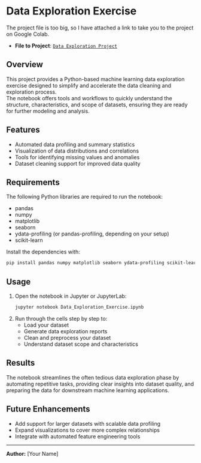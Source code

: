 # Data Exploration Exercise

The project file is too big, so I have attached a link to take you to the project on Google Colab. 
- **File to Project**: [`Data Exploration Project`  ](https://colab.research.google.com/drive/1skMFJ1814PvmoXlxWzG0yWklFpE2k94n#scrollTo=-0STGTni_RW8)

## Overview
This project provides a Python-based machine learning data exploration exercise designed to simplify and accelerate the data cleaning and exploration process.  
The notebook offers tools and workflows to quickly understand the structure, characteristics, and scope of datasets, ensuring they are ready for further modeling and analysis.

## Features
- Automated data profiling and summary statistics
- Visualization of data distributions and correlations
- Tools for identifying missing values and anomalies
- Dataset cleaning support for improved data quality

## Requirements
The following Python libraries are required to run the notebook:
- pandas
- numpy
- matplotlib
- seaborn
- ydata-profiling (or pandas-profiling, depending on your setup)
- scikit-learn

Install the dependencies with:
```bash
pip install pandas numpy matplotlib seaborn ydata-profiling scikit-learn
```

## Usage
1. Open the notebook in Jupyter or JupyterLab:
   ```bash
   jupyter notebook Data_Exploration_Exercise.ipynb
   ```
2. Run through the cells step by step to:
   - Load your dataset
   - Generate data exploration reports
   - Clean and preprocess your dataset
   - Understand dataset scope and characteristics

## Results
The notebook streamlines the often tedious data exploration phase by automating repetitive tasks, providing clear insights into dataset quality, and preparing the data for downstream machine learning applications.

## Future Enhancements
- Add support for larger datasets with scalable data profiling
- Expand visualizations to cover more complex relationships
- Integrate with automated feature engineering tools

---
**Author:** [Your Name]  
